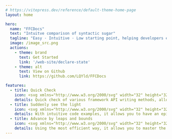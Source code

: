 ```yaml
---
# https://vitepress.dev/reference/default-theme-home-page
layout: home

hero:
  name: "FFCDocs"
  text: "Intuitve comparison of syntactic sugar"
  tagline: "Easy · Intuitive · Low starting point, helping developers easily select the appropriate framework"
  image: /image_src.png
  actions:
    - theme: brand
      text: Get Started
      link: '/web-site/declare-state'
    - theme: alt
      text: View on Github
      link: https://github.com/LQYld/FFCDocs

features:
  - title: Quick Check
    icon: <svg xmlns="http://www.w3.org/2000/svg" width="32" height="32" viewBox="0 0 128 128"><linearGradient id="ssvg-id-right-pointing-magnifying-glassa" x1="69.845" x2="69.845" y1="72.22" y2="82.027" gradientTransform="scale(-1 1) rotate(-45 4.557 224.572)" gradientUnits="userSpaceOnUse"><stop stop-color="#eee" offset="0"/><stop stop-color="#9E9E9E" offset="1"/></linearGradient><path fill="url(#ssvg-id-right-pointing-magnifying-glassa)" d="M29.22 90.08l8.45 8.5L71.46 64.6l-8.45-8.49z"/><path d="M63.02 60.37l4.22 4.24-29.56 29.72-4.22-4.24 29.56-29.72m0-4.26L29.23 90.09l8.45 8.49L71.47 64.6l-8.45-8.49z" fill="#424242" opacity=".2"/><radialGradient id="ssvg-id-right-pointing-magnifying-glassb" cx="43.358" cy="4.333" r="82.01" gradientTransform="matrix(-1.0004 0 0 1 128.03 0)" gradientUnits="userSpaceOnUse"><stop stop-color="#E0E0E0" offset="0"/><stop stop-color="#DBDBDB" offset=".227"/><stop stop-color="#CDCDCD" offset=".494"/><stop stop-color="#B5B5B5" offset=".779"/><stop stop-color="#9E9E9E" offset="1"/></radialGradient><path d="M54.33 16.02c-15.94 16.02-15.94 42 0 58.03s41.78 16.02 57.72 0 15.94-42 0-58.03-41.78-16.03-57.72 0z" fill="url(#ssvg-id-right-pointing-magnifying-glassb)"/><radialGradient id="ssvg-id-right-pointing-magnifying-glassc" cx="39.5" cy="75.25" r="49.092" gradientUnits="userSpaceOnUse"><stop stop-color="#FFA726" offset="0"/><stop stop-color="#FFA623" offset=".04"/><stop stop-color="#FF9800" offset=".517"/><stop stop-color="#FB8C00" offset="1"/></radialGradient><path d="M19.68 89.31c6.48-6.52 13.55-11.1 19.48-13.06 1.62-.54 3.07-1.49 4.28-2.71l1.78-1.79 10.75 10.8-1.78 1.79c-1.21 1.21-2.16 2.67-2.69 4.3-1.96 5.96-6.51 13.06-12.99 19.58-7.31 7.35-15.36 12.23-21.69 13.69l-.88.89a4.05 4.05 0 0 1-5.74 0l-1.59-1.6c-.37-.24-.71-.51-1.02-.81-.31-.31-.58-.65-.81-1.02l-1.59-1.6a4.086 4.086 0 0 1 0-5.77l.88-.89c1.45-6.35 6.3-14.45 13.61-21.8z" fill="url(#ssvg-id-right-pointing-magnifying-glassc)"/><path d="M83.19 7c10.1 0 19.59 3.95 26.73 11.13 14.75 14.83 14.75 38.97 0 53.8-7.14 7.18-16.63 11.13-26.73 11.13S63.6 79.11 56.46 71.93c-14.75-14.83-14.75-38.97 0-53.8C63.6 10.95 73.09 7 83.19 7m0-3a40.58 40.58 0 0 0-28.86 12.02c-15.94 16.02-15.94 42 0 58.03 7.97 8.01 18.41 12.02 28.86 12.02s20.89-4.01 28.86-12.02c15.94-16.02 15.94-42 0-58.03A40.597 40.597 0 0 0 83.19 4z" fill="#424242" opacity=".2"/><path d="M45.22 76l6.53 6.56c-1.42 1.52-2.49 3.29-3.1 5.15-1.89 5.75-6.36 12.46-12.27 18.4-6.64 6.68-14.21 11.49-20.23 12.88l-.84.19-.61.61-.88.89a1.042 1.042 0 0 1-1.48 0l-1.59-1.6-.23-.23-.27-.18c-.2-.13-.36-.26-.51-.41s-.28-.32-.41-.51l-.17-.28-.23-.23-1.59-1.6c-.42-.43-.42-1.12 0-1.54l.88-.89.61-.61.17-.82c1.38-6.06 6.17-13.67 12.82-20.35C27.73 85.49 34.4 81 40.12 79.1c1.84-.62 3.59-1.69 5.1-3.1m.01-4.25l-1.78 1.79c-1.21 1.21-2.66 2.17-4.28 2.71-5.93 1.97-12.99 6.55-19.48 13.06-7.31 7.35-12.17 15.44-13.61 21.8l-.89.89a4.086 4.086 0 0 0 0 5.77l1.59 1.6a5.676 5.676 0 0 0 1.83 1.83l1.59 1.6c.79.8 1.83 1.2 2.87 1.2s2.08-.4 2.87-1.2l.88-.89c6.32-1.45 14.38-6.34 21.69-13.69 6.48-6.52 11.04-13.62 12.99-19.58.54-1.63 1.49-3.09 2.69-4.3l1.78-1.79-10.74-10.8z" fill="#424242" opacity=".2"/><radialGradient id="ssvg-id-right-pointing-magnifying-glassd" cx="23.025" cy="23.5" r="65.078" gradientTransform="translate(38.548)" gradientUnits="userSpaceOnUse"><stop stop-color="#B3E5FC" offset="0"/><stop stop-color="#ADE3FC" offset=".17"/><stop stop-color="#9DDDFB" offset=".393"/><stop stop-color="#81D4FA" offset=".646"/><stop stop-color="#5CC7F8" offset=".919"/><stop stop-color="#4FC3F7" offset="1"/></radialGradient><path d="M106.64 21.46c12.9 12.97 12.9 34 0 46.98s-33.82 12.97-46.72 0-12.9-34 0-46.98 33.81-12.97 46.72 0z" fill="url(#ssvg-id-right-pointing-magnifying-glassd)"/><path d="M83.27 14.73c8.02 0 15.56 3.14 21.23 8.84 11.72 11.78 11.72 30.96 0 42.74-5.67 5.7-13.21 8.84-21.23 8.84s-15.56-3.14-21.23-8.84c-11.72-11.78-11.72-30.96 0-42.74 5.67-5.7 13.21-8.84 21.23-8.84m0-3c-8.46 0-16.91 3.24-23.36 9.73-12.9 12.97-12.9 34 0 46.98 6.45 6.49 14.91 9.73 23.36 9.73s16.91-3.24 23.36-9.73c12.9-12.97 12.9-34 0-46.98a32.816 32.816 0 0 0-23.36-9.73z" fill="#039BE5" opacity=".2"/><radialGradient id="ssvg-id-right-pointing-magnifying-glasse" cx="77.192" cy="74.667" r="12.886" gradientTransform="matrix(-1.0004 0 0 1 128.03 0)" gradientUnits="userSpaceOnUse"><stop stop-color="#E0E0E0" offset="0"/><stop stop-color="#9E9E9E" offset="1"/></radialGradient><path d="M40.81 77.1l9.99 10.05a2.873 2.873 0 0 0 4.09 0l.96-.97a2.915 2.915 0 0 0 0-4.11l-9.99-10.05a2.873 2.873 0 0 0-4.09 0l-.96.97a2.915 2.915 0 0 0 0 4.11z" fill="url(#ssvg-id-right-pointing-magnifying-glasse)"/><path d="M43.82 73.17c.14 0 .4.03.63.26l9.99 10.05c.35.36.35.93 0 1.29l-.96.97c-.23.23-.49.26-.63.26s-.4-.03-.63-.26l-9.99-10.05a.924.924 0 0 1 0-1.29l.96-.97c.23-.22.49-.26.63-.26m0-2c-.74 0-1.48.28-2.04.85l-.96.97a2.915 2.915 0 0 0 0 4.11l9.99 10.05c.56.57 1.3.85 2.04.85s1.48-.28 2.04-.85l.96-.97a2.915 2.915 0 0 0 0-4.11l-9.99-10.05c-.56-.56-1.3-.85-2.04-.85z" fill="#424242" opacity=".2"/></svg> 
    details: Quick check of various framework API writing methods, allowing you to query the information you want in the most agile way.
  - title: Suddenly see the light
    icon: <svg xmlns="http://www.w3.org/2000/svg" width="32" height="32" viewBox="0 0 512 512"><path fill="#FFE46A" d="M411.111 183.926c0-87.791-68.91-158.959-153.914-158.959S103.283 96.136 103.283 183.926c0 39.7 14.093 75.999 37.392 103.856h-.001l33.666 61.027c8.793 16.28 12.057 26.792 26.792 26.792h109.774c14.736 0 19.071-11.07 26.792-26.792l36.022-61.027h-.002c23.299-27.857 37.393-64.156 37.393-103.856z"/><path fill="#FFF0B7" d="M112.805 203.285c0-90.721 68.378-165.701 157.146-177.719a150.851 150.851 0 0 0-13.319-.599c-85.004 0-153.914 71.169-153.914 158.959c0 28.89 7.469 55.974 20.512 79.319c-6.75-18.749-10.425-38.932-10.425-59.96z"/><path fill="#FFDA00" d="M411.111 184.266c0-31.445-8.843-60.755-24.097-85.428a160.416 160.416 0 0 1 4.917 39.416c0 104.454-101.138 189.522-227.481 192.967l9.89 17.929c8.793 16.28 12.057 26.792 26.792 26.792h109.774c14.736 0 19.071-11.07 26.792-26.792l36.022-61.027h-.002c23.299-27.858 37.393-64.157 37.393-103.857z"/><path fill="#FAAF63" d="M321.905 211.203c.149-.131.297-.251.447-.395c2.787-2.667 5.082-6.921 3.161-10.867c-7.879-16.176-31.97-21.308-49.524-15.951c-.889.271-1.751.566-2.588.885c-9.562-5.583-21.434-6.925-32.001-3.569a35.399 35.399 0 0 0-3.678 1.394c-5.785-3.38-12.552-5.066-19.294-4.414c-14.112 1.365-26.375 12.81-28.805 26.752l-1.112.688c9.617 15.541 34.93 60.071 36.552 79.233c2.045 24.174.002 89.793-.019 90.453l11.994.379c.086-2.723 2.086-66.978-.019-91.844c-.938-11.087-7.722-28.758-20.164-52.521c-5.807-11.092-11.445-20.83-14.858-26.576c2.36-7.646 9.61-13.848 17.586-14.619c2.429-.235 4.893.037 7.251.729a22.68 22.68 0 0 0-2.32 3.638c-4.047 7.935-2.356 17.898 3.933 23.176c3.725 3.125 9.137 4.276 14.127 3c4.647-1.188 8.239-4.242 9.854-8.379c1.451-3.718 1.328-8.01-.367-12.756a30.665 30.665 0 0 0-4.05-7.655a28.134 28.134 0 0 1 13.61.744c-1.715 1.975-3.027 4.173-3.89 6.556c-1.844 5.101-1.029 11.163 2.128 15.822c2.721 4.016 6.856 6.403 11.348 6.551c.15.005.301.008.45.008c3.935 0 7.67-1.692 10.562-4.797c3.397-3.647 5.126-8.71 4.624-13.544c-.319-3.073-1.412-6.079-3.172-8.867c12.236-2.223 24.205 1.911 29.383 8.186c-3.125 5.2-9.542 16.11-16.178 28.785c-12.441 23.764-19.227 41.435-20.164 52.521c-2.104 24.866-.104 89.121-.019 91.844l11.994-.379c-.021-.66-2.064-66.275-.019-90.453c1.459-17.251 22.113-55.046 33.237-73.758zm-80.657-3.171c-.279.716-1.331 1.035-1.647 1.116c-1.25.319-2.665.086-3.442-.565c-2.015-1.691-2.453-5.599-.957-8.532a11.21 11.21 0 0 1 1.85-2.583c1.611 1.828 2.892 3.926 3.707 6.208c.665 1.86.843 3.449.489 4.356zm32.19.654c-.351.375-1.065.992-1.839.976c-.831-.027-1.489-.819-1.808-1.289c-.993-1.467-1.312-3.527-.776-5.009c.618-1.71 1.811-3.109 3.203-4.235c1.55 1.751 2.501 3.634 2.688 5.434c.144 1.371-.447 3.027-1.468 4.123z"/><path fill="#6B83A5" d="M315.932 402.701H197.897c-6.6 0-12 5.4-12 12v6.957c0 6.6 5.4 12 12 12h38.122c-11.367 4.229-23.369 14.285-23.369 25.946v4.68c9.123 10.254 17.619 28.081 33.802 28.081h21.89c12.748 0 21.804-13.762 32.836-28.081v-4.68c0-11.661-11.451-21.717-22.548-25.946h37.302c6.6 0 12-5.4 12-12v-6.957c0-6.6-5.4-12-12-12z"/><path fill="#ABBDDB" d="M324.406 402.701H189.423c-6.6 0-12-5.4-12-12v-6.957c0-6.6 5.4-12 12-12h134.983c6.6 0 12 5.4 12 12v6.957c0 6.6-5.4 12-12 12zm-7.007 49.915v-6.957c0-6.6-5.4-12-12-12H208.43c-6.6 0-12 5.4-12 12v6.957c0 6.6 5.4 12 12 12h96.969c6.6 0 12-5.4 12-12z"/></svg>
    details: With intuitive code examples, it allows you to have an epiphany and instantly understand how to achieve the same effect in different framework applications.
  - title: Advance by leaps and bounds
    icon: <svg xmlns="http://www.w3.org/2000/svg" width="32" height="32" viewBox="0 0 32 32"><g fill="none"><g clip-path="url(#f2117idv)"><path fill="url(#f2117idh)" d="M10.582 13.718c1.2-.442 2.367.725 1.925 1.926L9.89 22.758a1 1 0 0 1-1.646.362l-5.138-5.138a1 1 0 0 1 .362-1.645l7.115-2.62Z"/><path fill="url(#f2117id0)" d="M10.582 13.718c1.2-.442 2.367.725 1.925 1.926L9.89 22.758a1 1 0 0 1-1.646.362l-5.138-5.138a1 1 0 0 1 .362-1.645l7.115-2.62Z"/><path fill="url(#f2117idi)" d="M10.582 13.718c1.2-.442 2.367.725 1.925 1.926L9.89 22.758a1 1 0 0 1-1.646.362l-5.138-5.138a1 1 0 0 1 .362-1.645l7.115-2.62Z"/><path fill="url(#f2117idj)" d="M16.582 19.718c1.2-.442 2.367.725 1.925 1.926l-2.619 7.114a1 1 0 0 1-1.645.362l-5.138-5.138a1 1 0 0 1 .362-1.645l7.114-2.62Z"/><path fill="url(#f2117id1)" d="M16.582 19.718c1.2-.442 2.367.725 1.925 1.926l-2.619 7.114a1 1 0 0 1-1.645.362l-5.138-5.138a1 1 0 0 1 .362-1.645l7.114-2.62Z"/><path fill="url(#f2117id2)" d="M16.582 19.718c1.2-.442 2.367.725 1.925 1.926l-2.619 7.114a1 1 0 0 1-1.645.362l-5.138-5.138a1 1 0 0 1 .362-1.645l7.114-2.62Z"/><g filter="url(#f2117idr)"><path fill="url(#f2117idk)" d="M22.4 3.55a.15.15 0 0 1 .162.034l5.885 5.93a.15.15 0 0 1 .033.162c-1.41 3.46-3.353 7.14-5.954 9.742c-2.534 2.534-6.82 4.693-10.69 6.281l-5.491-5.492c1.588-3.87 3.747-8.155 6.281-10.689c2.61-2.61 6.304-4.557 9.773-5.967Z"/><path fill="url(#f2117id3)" d="M22.4 3.55a.15.15 0 0 1 .162.034l5.885 5.93a.15.15 0 0 1 .033.162c-1.41 3.46-3.353 7.14-5.954 9.742c-2.534 2.534-6.82 4.693-10.69 6.281l-5.491-5.492c1.588-3.87 3.747-8.155 6.281-10.689c2.61-2.61 6.304-4.557 9.773-5.967Z"/><path fill="url(#f2117id4)" d="M22.4 3.55a.15.15 0 0 1 .162.034l5.885 5.93a.15.15 0 0 1 .033.162c-1.41 3.46-3.353 7.14-5.954 9.742c-2.534 2.534-6.82 4.693-10.69 6.281l-5.491-5.492c1.588-3.87 3.747-8.155 6.281-10.689c2.61-2.61 6.304-4.557 9.773-5.967Z"/><path fill="url(#f2117id5)" d="M22.4 3.55a.15.15 0 0 1 .162.034l5.885 5.93a.15.15 0 0 1 .033.162c-1.41 3.46-3.353 7.14-5.954 9.742c-2.534 2.534-6.82 4.693-10.69 6.281l-5.491-5.492c1.588-3.87 3.747-8.155 6.281-10.689c2.61-2.61 6.304-4.557 9.773-5.967Z"/><path fill="url(#f2117id6)" d="M22.4 3.55a.15.15 0 0 1 .162.034l5.885 5.93a.15.15 0 0 1 .033.162c-1.41 3.46-3.353 7.14-5.954 9.742c-2.534 2.534-6.82 4.693-10.69 6.281l-5.491-5.492c1.588-3.87 3.747-8.155 6.281-10.689c2.61-2.61 6.304-4.557 9.773-5.967Z"/></g><g filter="url(#f2117ids)"><path fill="url(#f2117idl)" d="M24.5 11.062a3.36 3.36 0 1 1-6.719 0a3.36 3.36 0 0 1 6.719 0Z"/><path fill="url(#f2117id7)" d="M24.5 11.062a3.36 3.36 0 1 1-6.719 0a3.36 3.36 0 0 1 6.719 0Z"/></g><path fill="url(#f2117id8)" d="M23.466 11.062a2.326 2.326 0 1 1-4.651 0a2.326 2.326 0 0 1 4.651 0Z"/><g filter="url(#f2117idt)"><path fill="url(#f2117id9)" d="M2.423 29.533C1.716 28.826 2 23.922 4.5 22.922c0 0 2.5-1 4.111.6c1.611 1.6.889 3.4.889 3.4c-.707 2.121-3.717 2.964-4.071 2.61c-.195-.195.156-.55 0-.706c-.156-.157-.398.022-1.06.353c-.472.236-1.663.637-1.946.354Z"/><path fill="url(#f2117ida)" d="M2.423 29.533C1.716 28.826 2 23.922 4.5 22.922c0 0 2.5-1 4.111.6c1.611 1.6.889 3.4.889 3.4c-.707 2.121-3.717 2.964-4.071 2.61c-.195-.195.156-.55 0-.706c-.156-.157-.398.022-1.06.353c-.472.236-1.663.637-1.946.354Z"/></g><path fill="url(#f2117idm)" d="M6.06 20.982a1.5 1.5 0 0 1 2.122 0l3.535 3.536a1.5 1.5 0 0 1-2.12 2.121L6.06 23.104a1.5 1.5 0 0 1 0-2.122Z"/><path fill="url(#f2117idb)" d="M6.06 20.982a1.5 1.5 0 0 1 2.122 0l3.535 3.536a1.5 1.5 0 0 1-2.12 2.121L6.06 23.104a1.5 1.5 0 0 1 0-2.122Z"/><path fill="url(#f2117idc)" d="M6.06 20.982a1.5 1.5 0 0 1 2.122 0l3.535 3.536a1.5 1.5 0 0 1-2.12 2.121L6.06 23.104a1.5 1.5 0 0 1 0-2.122Z"/><path fill="url(#f2117idn)" d="M29.172 2.871c-.947-.947-2.608-.84-3.818-.424a57.55 57.55 0 0 0-2.714 1.007a.1.1 0 0 0-.034.163l5.81 5.849a.1.1 0 0 0 .162-.033a57.54 57.54 0 0 0 1.019-2.743c.41-1.194.74-2.654-.425-3.819Z"/><path fill="url(#f2117idd)" d="M29.172 2.871c-.947-.947-2.608-.84-3.818-.424a57.55 57.55 0 0 0-2.714 1.007a.1.1 0 0 0-.034.163l5.81 5.849a.1.1 0 0 0 .162-.033a57.54 57.54 0 0 0 1.019-2.743c.41-1.194.74-2.654-.425-3.819Z"/><path fill="url(#f2117ido)" d="M29.172 2.871c-.947-.947-2.608-.84-3.818-.424a57.55 57.55 0 0 0-2.714 1.007a.1.1 0 0 0-.034.163l5.81 5.849a.1.1 0 0 0 .162-.033a57.54 57.54 0 0 0 1.019-2.743c.41-1.194.74-2.654-.425-3.819Z"/><path fill="url(#f2117idp)" d="M13.582 16.718c1.2-.442 2.367.725 1.925 1.926l-2.618 7.114a1 1 0 0 1-1.646.362l-5.138-5.138a1 1 0 0 1 .362-1.645l7.115-2.62Z"/><path fill="url(#f2117ide)" d="M13.582 16.718c1.2-.442 2.367.725 1.925 1.926l-2.618 7.114a1 1 0 0 1-1.646.362l-5.138-5.138a1 1 0 0 1 .362-1.645l7.115-2.62Z"/><path fill="url(#f2117idf)" d="M13.582 16.718c1.2-.442 2.367.725 1.925 1.926l-2.618 7.114a1 1 0 0 1-1.646.362l-5.138-5.138a1 1 0 0 1 .362-1.645l7.115-2.62Z"/><path fill="url(#f2117idg)" d="M13.582 16.718c1.2-.442 2.367.725 1.925 1.926l-2.618 7.114a1 1 0 0 1-1.646.362l-5.138-5.138a1 1 0 0 1 .362-1.645l7.115-2.62Z"/><g filter="url(#f2117idu)"><path fill="url(#f2117idq)" d="m9.205 22.047l5.625-4.407l-3.625 6.438l-2-2.031Z"/></g></g><defs><radialGradient id="f2117id0" cx="0" cy="0" r="1" gradientTransform="matrix(7.52114 -2.73117 .46436 1.27875 2.398 17.063)" gradientUnits="userSpaceOnUse"><stop offset=".164" stop-color="#FF8DB0"/><stop offset="1" stop-color="#FF8DB0" stop-opacity="0"/></radialGradient><radialGradient id="f2117id1" cx="0" cy="0" r="1" gradientTransform="rotate(86.482 -4.515 18.853)scale(7.63907 6.58606)" gradientUnits="userSpaceOnUse"><stop offset=".757" stop-color="#E76CBE" stop-opacity="0"/><stop offset=".951" stop-color="#E76CBE"/></radialGradient><radialGradient id="f2117id2" cx="0" cy="0" r="1" gradientTransform="matrix(2.84378 -4.43748 1.94916 1.24913 13.454 26.234)" gradientUnits="userSpaceOnUse"><stop stop-color="#FF5898"/><stop offset="1" stop-color="#FF5898" stop-opacity="0"/></radialGradient><radialGradient id="f2117id3" cx="0" cy="0" r="1" gradientTransform="matrix(-13.22128 -10.16449 19.10663 -24.85262 23.97 21.577)" gradientUnits="userSpaceOnUse"><stop offset=".811" stop-color="#E7E5E5" stop-opacity="0"/><stop offset="1" stop-color="#E7E5E5"/></radialGradient><radialGradient id="f2117id4" cx="0" cy="0" r="1" gradientTransform="matrix(5.34972 -8.21554 3.86123 2.51432 9.181 21.31)" gradientUnits="userSpaceOnUse"><stop offset=".281" stop-color="#B5A3A5"/><stop offset="1" stop-color="#B5A3A5" stop-opacity="0"/></radialGradient><radialGradient id="f2117id5" cx="0" cy="0" r="1" gradientTransform="rotate(-73.625 16.594 5.807)scale(8.69119 1.4727)" gradientUnits="userSpaceOnUse"><stop offset=".208" stop-color="#B28F96"/><stop offset="1" stop-color="#B28F96" stop-opacity="0"/></radialGradient><radialGradient id="f2117id6" cx="0" cy="0" r="1" gradientTransform="matrix(-9.68 8.93746 -2.77498 -3.00553 27.11 7.11)" gradientUnits="userSpaceOnUse"><stop stop-color="#FAECF1"/><stop offset="1" stop-color="#FAECF1" stop-opacity="0"/></radialGradient><radialGradient id="f2117id7" cx="0" cy="0" r="1" gradientTransform="rotate(90 5.04 16.102)scale(3.35938)" gradientUnits="userSpaceOnUse"><stop offset=".587" stop-color="#93859B"/><stop offset="1" stop-color="#93859B" stop-opacity="0"/></radialGradient><radialGradient id="f2117id8" cx="0" cy="0" r="1" gradientTransform="matrix(0 -4.84559 4.45626 0 21.14 13.388)" gradientUnits="userSpaceOnUse"><stop stop-color="#72CDFF"/><stop offset=".738" stop-color="#66ACFF"/><stop offset="1" stop-color="#3B57F4"/></radialGradient><radialGradient id="f2117id9" cx="0" cy="0" r="1" gradientTransform="matrix(-4.10578 4.10578 -3.22724 -3.22724 8.191 24.247)" gradientUnits="userSpaceOnUse"><stop stop-color="#D46213"/><stop offset="1" stop-color="#FF9542"/></radialGradient><radialGradient id="f2117ida" cx="0" cy="0" r="1" gradientTransform="matrix(-4.72447 -5.39938 5.69005 -4.9788 8.304 28.97)" gradientUnits="userSpaceOnUse"><stop offset=".871" stop-color="#FFC484" stop-opacity="0"/><stop offset="1" stop-color="#FFC484"/></radialGradient><radialGradient id="f2117idb" cx="0" cy="0" r="1" gradientTransform="matrix(.34375 1.59375 -1.40812 .30371 6.83 21.453)" gradientUnits="userSpaceOnUse"><stop stop-color="#8E839A"/><stop offset="1" stop-color="#8E839A" stop-opacity="0"/></radialGradient><radialGradient id="f2117idc" cx="0" cy="0" r="1" gradientTransform="matrix(4.16202 4.61197 -2.4175 2.18165 7.207 22.418)" gradientUnits="userSpaceOnUse"><stop offset=".86" stop-color="#6175B9" stop-opacity="0"/><stop offset="1" stop-color="#6175B9"/></radialGradient><radialGradient id="f2117idd" cx="0" cy="0" r="1" gradientTransform="rotate(135 13.469 8.126)scale(8.24677 1.9797)" gradientUnits="userSpaceOnUse"><stop offset=".189" stop-color="#FF5971"/><stop offset="1" stop-color="#FF5971" stop-opacity="0"/></radialGradient><radialGradient id="f2117ide" cx="0" cy="0" r="1" gradientTransform="matrix(6.96875 -2.65623 .69538 1.82436 6.236 19.422)" gradientUnits="userSpaceOnUse"><stop stop-color="#FF95AF"/><stop offset="1" stop-color="#FF95AF" stop-opacity="0"/></radialGradient><radialGradient id="f2117idf" cx="0" cy="0" r="1" gradientTransform="matrix(3.27669 3.24305 -.95797 .9679 5.398 20.308)" gradientUnits="userSpaceOnUse"><stop offset=".382" stop-color="#E14678"/><stop offset="1" stop-color="#E14678" stop-opacity="0"/></radialGradient><radialGradient id="f2117idg" cx="0" cy="0" r="1" gradientTransform="matrix(.6875 7.375 -7.85914 .73263 11.58 19.14)" gradientUnits="userSpaceOnUse"><stop offset=".832" stop-color="#E67BC7" stop-opacity="0"/><stop offset="1" stop-color="#E67BC7"/></radialGradient><linearGradient id="f2117idh" x1="8.111" x2="3.111" y1="17.308" y2="16.484" gradientUnits="userSpaceOnUse"><stop stop-color="#EE2452"/><stop offset="1" stop-color="#F63E7A"/></linearGradient><linearGradient id="f2117idi" x1="4.905" x2="5.72" y1="19.733" y2="18.938" gradientUnits="userSpaceOnUse"><stop offset=".491" stop-color="#DD467C"/><stop offset="1" stop-color="#DD467C" stop-opacity="0"/></linearGradient><linearGradient id="f2117idj" x1="17.892" x2="11.674" y1="21.672" y2="26.551" gradientUnits="userSpaceOnUse"><stop stop-color="#F83267"/><stop offset="1" stop-color="#FF3190"/></linearGradient><linearGradient id="f2117idk" x1="13.486" x2="22.298" y1="8.672" y2="17.547" gradientUnits="userSpaceOnUse"><stop stop-color="#CCBBC0"/><stop offset="1" stop-color="#EAD2EC"/></linearGradient><linearGradient id="f2117idl" x1="17.781" x2="24.5" y1="10.491" y2="11.062" gradientUnits="userSpaceOnUse"><stop stop-color="#A796A0"/><stop offset="1" stop-color="#A5959F"/></linearGradient><linearGradient id="f2117idm" x1="5.798" x2="11.298" y1="21.953" y2="27.359" gradientUnits="userSpaceOnUse"><stop stop-color="#452860"/><stop offset="1" stop-color="#51509F"/></linearGradient><linearGradient id="f2117idn" x1="29.177" x2="25.501" y1="2.876" y2="6.552" gradientUnits="userSpaceOnUse"><stop stop-color="#FF3745"/><stop offset="1" stop-color="#ED224B"/></linearGradient><linearGradient id="f2117ido" x1="25.822" x2="26.189" y1="6.797" y2="6.414" gradientUnits="userSpaceOnUse"><stop stop-color="#D2575E"/><stop offset="1" stop-color="#F93251" stop-opacity="0"/></linearGradient><linearGradient id="f2117idp" x1="15.16" x2="8.674" y1="17.065" y2="23.551" gradientUnits="userSpaceOnUse"><stop stop-color="#FF2644"/><stop offset="1" stop-color="#FF2982"/></linearGradient><linearGradient id="f2117idq" x1="13.986" x2="9.861" y1="18.109" y2="22.422" gradientUnits="userSpaceOnUse"><stop stop-color="#FF5970"/><stop offset="1" stop-color="#FF5794"/></linearGradient><filter id="f2117idr" width="22.396" height="22.659" x="6.095" y="3.04" color-interpolation-filters="sRGB" filterUnits="userSpaceOnUse"><feFlood flood-opacity="0" result="BackgroundImageFix"/><feBlend in="SourceGraphic" in2="BackgroundImageFix" result="shape"/><feColorMatrix in="SourceAlpha" result="hardAlpha" values="0 0 0 0 0 0 0 0 0 0 0 0 0 0 0 0 0 0 127 0"/><feOffset dx="-.25" dy="-.5"/><feGaussianBlur stdDeviation=".75"/><feComposite in2="hardAlpha" k2="-1" k3="1" operator="arithmetic"/><feColorMatrix values="0 0 0 0 0.745098 0 0 0 0 0.772549 0 0 0 0 0.952941 0 0 0 1 0"/><feBlend in2="shape" result="effect1_innerShadow_18_13076"/></filter><filter id="f2117ids" width="8.719" height="8.719" x="16.781" y="6.953" color-interpolation-filters="sRGB" filterUnits="userSpaceOnUse"><feFlood flood-opacity="0" result="BackgroundImageFix"/><feColorMatrix in="SourceAlpha" result="hardAlpha" values="0 0 0 0 0 0 0 0 0 0 0 0 0 0 0 0 0 0 127 0"/><feOffset dy=".25"/><feGaussianBlur stdDeviation=".5"/><feComposite in2="hardAlpha" operator="out"/><feColorMatrix values="0 0 0 0 0.866667 0 0 0 0 0.764706 0 0 0 0 0.847059 0 0 0 1 0"/><feBlend in2="BackgroundImageFix" result="effect1_dropShadow_18_13076"/><feBlend in="SourceGraphic" in2="effect1_dropShadow_18_13076" result="shape"/><feColorMatrix in="SourceAlpha" result="hardAlpha" values="0 0 0 0 0 0 0 0 0 0 0 0 0 0 0 0 0 0 127 0"/><feOffset dx="-.1" dy=".1"/><feGaussianBlur stdDeviation=".05"/><feComposite in2="hardAlpha" k2="-1" k3="1" operator="arithmetic"/><feColorMatrix values="0 0 0 0 0.721569 0 0 0 0 0.690196 0 0 0 0 0.701961 0 0 0 1 0"/><feBlend in2="shape" result="effect2_innerShadow_18_13076"/><feColorMatrix in="SourceAlpha" result="hardAlpha" values="0 0 0 0 0 0 0 0 0 0 0 0 0 0 0 0 0 0 127 0"/><feOffset dx=".1" dy="-.1"/><feGaussianBlur stdDeviation=".05"/><feComposite in2="hardAlpha" k2="-1" k3="1" operator="arithmetic"/><feColorMatrix values="0 0 0 0 0.615686 0 0 0 0 0.560784 0 0 0 0 0.65098 0 0 0 1 0"/><feBlend in2="effect2_innerShadow_18_13076" result="effect3_innerShadow_18_13076"/></filter><filter id="f2117idt" width="7.574" height="7.217" x="2.088" y="22.413" color-interpolation-filters="sRGB" filterUnits="userSpaceOnUse"><feFlood flood-opacity="0" result="BackgroundImageFix"/><feBlend in="SourceGraphic" in2="BackgroundImageFix" result="shape"/><feColorMatrix in="SourceAlpha" result="hardAlpha" values="0 0 0 0 0 0 0 0 0 0 0 0 0 0 0 0 0 0 127 0"/><feOffset dy="-.2"/><feGaussianBlur stdDeviation=".2"/><feComposite in2="hardAlpha" k2="-1" k3="1" operator="arithmetic"/><feColorMatrix values="0 0 0 0 0.847059 0 0 0 0 0.505882 0 0 0 0 0.360784 0 0 0 1 0"/><feBlend in2="shape" result="effect1_innerShadow_18_13076"/></filter><filter id="f2117idu" width="7.625" height="8.438" x="8.205" y="16.64" color-interpolation-filters="sRGB" filterUnits="userSpaceOnUse"><feFlood flood-opacity="0" result="BackgroundImageFix"/><feBlend in="SourceGraphic" in2="BackgroundImageFix" result="shape"/><feGaussianBlur result="effect1_foregroundBlur_18_13076" stdDeviation=".5"/></filter><clipPath id="f2117idv"><path fill="#fff" d="M0 0h32v32H0z"/></clipPath></defs></g></svg>
    details: Using the most efficient way, it allows you to master the common framework applications in the market with agility.
---
```


<script setup>
import {
  VPTeamPage,
  VPTeamPageTitle,
  VPTeamMembers,
} from 'vitepress/theme';
import VPFeatures from 'vitepress/dist/client/theme-default/components/VPFeatures.vue';
import { fw_logo_map } from './common/config';

const members = [
  {
    avatar: 'https://avatars.githubusercontent.com/u/54627537',
    name: 'Qingyun119',
    title: 'Creator',
    links: [
      { icon: 'github', link: 'https://github.com/LQYld' },
    ]
  },
];
const marginMarko = '0px 8px';
const web_site = [
  {
    icon: fw_logo_map.vue,
    title: 'Vue',
    details: 'The Progressive JavaScript Framework',
    link: 'https://vuejs.org/',
    linkText: 'Go to Official Website',
  },
  {
    icon: fw_logo_map.react ,
    title: 'React',
    details: 'The library for web and native user interfaces',
    link: 'https://react.dev/',
    linkText: 'Go to Official Website',
  },
  {
    icon: fw_logo_map.svelte,
    title: 'Svelte',
    details: 'cybernetically enhanced web apps',
    link: 'https://svelte.dev/',
    linkText: 'Go to Official Website',
  },
  {
    icon:fw_logo_map.solidJS,
    title: 'SolidJS',
    details: 'A simple, efficient, and high-performance JavaScript library for building user interfaces',
    link: 'https://www.solidjs.com/',
    linkText: 'Go to Official Website',  
  },
  {
    icon: fw_logo_map.qwik,
    title: 'Qwik',
    details: 'Deliver instant apps at scale, Build instantly-interactive web apps without effort',
    link: 'https://qwik.builder.io/',
    linkText: 'Go to Official Website',
  },
  {
    icon: fw_logo_map.angular,
    title: 'Angular',
    details: 'Deliver web apps with confidence',
    link: 'https://angular.io/',
    linkText: 'Go to Official Website',
  },
  {
    icon: fw_logo_map.lit,
    title: 'Lit',
    details: 'Simple · Fast· Web Components',
    link: 'https://lit.dev/',
    linkText: 'Go to Official Website',
  },
  {
    icon: fw_logo_map.ember,
    title: 'Ember',
    details: 'A framework for ambitious web developers',
    link: 'https://emberjs.com/',
    linkText: 'Go to Official Website',
  },
  {
    icon: fw_logo_map.alpine,
    title: 'Alpine',
    details: 'Your new, lightweight, JavaScript framework',
    link: 'https://alpinejs.dev/',
    linkText: 'Go to Official Website',
  },
  {
    icon:fw_logo_map.aurelia,
    title: 'Aurelia',
    details: 'Join thousands creating next-generation apps',
    link: 'https://aurelia.io/',
    linkText: 'Go to Official Website',
  }
];

const ssr_site = [
  {
    icon: fw_logo_map.nuxt,
    title: 'NuxtJs',
    details: 'The Intuitive Vue Framework. Nuxt is an open source framework that makes web development intuitive and powerful. Create performant and production-grade full-stack web apps and websites with confidence',
    link: 'https://nuxt.com/',
    linkText: 'Go to Official Website',
  },
  {
    icon: fw_logo_map.next,
    title: 'NextJs',
    details: `The React Framework for the Web. Used by some of the world's largest companies, Next.js enables you to create full-stack Web applications by extending the latest React features, and integrating powerful Rust-based JavaScript tooling for the fastest builds`,
    link: 'https://nextjs.org/',
    linkText: 'Go to Official Website',
  },
];

const server_site  = [
  {
    icon: fw_logo_map.express,
    title: 'Express',
    details: 'Fast, unopinionated, minimalist web framework for Node.js',
    link: 'https://expressjs.com/',
    linkText: 'Go to Official Website',
  },
 {
    icon: fw_logo_map.koa,
    title: 'Koa',
    details: 'next generation web framework for node.js',
    link: 'https://koajs.com/',
    linkText: 'Go to Official Website',
  },
 {
    icon: fw_logo_map.fastify,
    title: 'Fastify',
    details: 'The Progressive JavaScript Framework',
    link: 'https://fastify.dev/',
    linkText: 'Go to Official Website',
  },
 {
    icon: fw_logo_map.egg,
    title: 'Egg',
    details: 'Born to build better enterprise frameworks and apps with Node.js & Koa',
    link: 'https://www.eggjs.org/',
    linkText: 'Go to Official Website',
  },
 {
    icon: fw_logo_map.nest,
    title: 'NestJs',
    details: 'The Progressive JavaScript Framework',
    link: 'https://nestjs.com/',
    linkText: 'Go to Official Website',
  },
];

const atomicCss_site = [
 {
    icon: fw_logo_map.tailwindcss,
    title: 'Tailwindcss',
    details: 'Rapidly build modern websites without ever leaving your HTML',
    link: 'https://tailwindcss.com/',
    linkText: 'Go to Official Website',
  },
 {
    icon: fw_logo_map.windicss,
    title: 'WindiCSS',
    details: 'Next generation utility-first CSS framework',
    link: 'https://windicss.org/',
    linkText: 'Go to Official Website',
  },
 {
    icon: fw_logo_map.unocss,
    title: 'UnoCss',
    details: 'Instant On-demand Atomic CSS Engine',
    link: 'https://unocss.dev/',
    linkText: 'Go to Official Website',
  },
];

const cSSPreprocsssor_site = [
 {
    icon: fw_logo_map.scss,
    title: 'Sc/ass',
    details: 'Sass is the most mature, stable, and powerful professional grade CSS extension language in the world',
    link: 'https://sass-lang.com/',
    linkText: 'Go to Official Website',
  },{
    icon: fw_logo_map.less,
    title: 'Less',
    details: `It's CSS, with just a little more`,
    link: 'https://lesscss.org/',
    linkText: 'Go to Official Website',
  },
 {
    icon: fw_logo_map.stylus,
    title: 'Stylus',
    details: 'Expressive, dynamic, and robust CSS. An expressive, robust, feature-rich CSS language built for Node.js',
    link: 'https://stylus-lang.com/',
    linkText: 'Go to Official Website',
  },
];

const frontendBuildTooling_site = [
 {
    icon: fw_logo_map.esbuild,
    title: 'Esbuild',
    details: 'An extremely fast bundler for the web',
    link: 'https://esbuild.github.io/',
    linkText: 'Go to Official Website',
  },
 {
    icon: fw_logo_map.vite,
    title: 'Vite',
    details: 'Next Generation Frontend Tooling. Get ready for a development environment that can finally catch up with you',
    link: 'https://vitejs.dev/',
    linkText: 'Go to Official Website',
  },
 {
    icon: fw_logo_map.webpack,
    title: 'Webpack',
    details: 'Get Started quickly in our Guides section, or dig into the Concepts section for more high-level information on the core notions behind webpack',
    link: 'https://webpack.js.org/',
    linkText: 'Go to Official Website',
  },
 {
    icon: fw_logo_map.rollup,
    title: 'Rollup',
    details: 'The JavaScript module bundler. Compile small pieces of code into something larger and more complex',
    link: 'https://rollupjs.org/',
    linkText: 'Go to Official Website',
  },
 {
    icon: fw_logo_map.turbopack,
    title: 'Turbopack',
    details: 'The Rust-powered successor to Webpack. Turbopack is an incremental bundler optimized for JavaScript and TypeScript, written in Rust',
    link: 'https://turbo.build/pack',
    linkText: 'Go to Official Website',
  },
];

const packageManagers_site = [
 {
    icon: fw_logo_map.npm,
    title: 'Npm',
    details: 'Build amazing things',
    link: 'https://www.npmjs.com/',
    linkText: 'Go to Official Website',
  },
 {
    icon: fw_logo_map.pnpm,
    title: 'Pnpm',
    details: 'Fast, disk space efficient package manager',
    link: 'https://pnpm.io/',
    linkText: 'Go to Official Website',
  },
 {
    icon: fw_logo_map.yarn,
    title: 'Yarn',
    details: 'Safe, stable, reproducible projects',
    link: 'https://yarnpkg.com/',
    linkText: 'Go to Official Website',
  },
];

const javaScriptRuntime_site = [
 {
    icon: fw_logo_map.node,
    title: 'NodeJs',
    details: 'Node.js® is an open-source, cross-platform JavaScript runtime environment',
    link: 'https://nodejs.org/en',
    linkText: 'Go to Official Website',
  },
 {
    icon: fw_logo_map.deno,
    title: 'Deno',
    details: 'Next-generation JavaScript runtime',
    link: 'https://deno.com/',
    linkText: 'Go to Official Website',
  },
 {
    icon: fw_logo_map.bun,
    title: 'Bun',
    details: 'Bun is a fast JavaScript test runner & all-in-one toolkit',
    link: 'https://bun.sh/',
    linkText: 'Go to Official Website',
  },
];

const cross_platform_desktop_application_site = [
 {
    icon: fw_logo_map.electron,
    title: 'Electron',
    details: `Build cross-platform desktop apps with JavaScript, HTML, and CSS`,
    link: 'https://www.electronjs.org/',
    linkText: 'Go to Official Website',
  },
 {
    icon: fw_logo_map.tauri,
    title: 'Tauri',
    details: `Build an optimized, secure, and frontend-independent application for multi-platform deployment`,
    link: 'https://tauri.app/',
    linkText: 'Go to Official Website',
  },
];

const javaScript_testing_site = [
    {
    icon: fw_logo_map.mocha,
    title: 'Mocha',
    details: `Mocha is a feature-rich JavaScript test framework running on Node.js and in the browser`,
    link: 'https://mochajs.org/',
    linkText: 'Go to Official Website',
  },
 {
    icon: fw_logo_map.jasmine,
    title: 'Jasmine',
    details: `Jasmine is a framework for testing JavaScript code`,
    link: 'https://jasmine.github.io/',
    linkText: 'Go to Official Website',
  },
 {
    icon: fw_logo_map.jest,
    title: 'Jest',
    details: `Jest is a delightful JavaScript Testing Framework with a focus on simplicity`,
    link: 'https://jestjs.io/',
    linkText: 'Go to Official Website',
  },
 {
    icon: fw_logo_map.vitest,
    title: 'Vitest',
    details: `Next Generation Testing Framework A Vite-native testing framework. It's fast`,
    link: 'https://vitest.dev/',
    linkText: 'Go to Official Website',
  },
];

const superset_of_javascript = [
 {
    icon: fw_logo_map.ts,
    title: 'TypeScript',
    details: `TypeScript is a strongly typed programming language that builds on JavaScript, giving you better tooling at any scale`,
    link: 'https://www.typescriptlang.org/',
    linkText: 'Go to Official Website',
  },
 {
    icon: fw_logo_map.coffeescript,
    title: 'CoffeeScript',
    details: `CoffeeScript is a little language that compiles into JavaScript. Underneath that awkward Java-esque patina, JavaScript has always had a gorgeous heart. CoffeeScript is an attempt to expose the good parts of JavaScript in a simple way`,
    link: 'https://coffeescript.org/',
    linkText: 'Go to Official Website',
  },
]
</script>
  
  <VPTeamPageTitle>
    <template #lead>
      Web Site
    </template>
  </VPTeamPageTitle>
  <VPFeatures :features="web_site"/>

  <VPTeamPageTitle>
    <template #lead>
      Server Site <Badge type="warning">Under preparation</Badge>
    </template>
  </VPTeamPageTitle>
  <VPFeatures :features="server_site"/>

  <VPTeamPageTitle>
    <template #lead>
      Web SSR <Badge type="warning">Under preparation</Badge>
    </template>
  </VPTeamPageTitle>
  <VPFeatures :features="ssr_site"/>

  <VPTeamPageTitle>
    <template #lead>
      Cross-platform desktop application <Badge type="warning">Cross-platform desktop application</Badge>
    </template>
  </VPTeamPageTitle>
  <VPFeatures :features="cross_platform_desktop_application_site"/>

  <VPTeamPageTitle>
    <template #lead>
      Atomic Css <Badge type="warning">Under preparation</Badge>
    </template>
  </VPTeamPageTitle>
  <VPFeatures :features="atomicCss_site"/>

  <VPTeamPageTitle>
    <template #lead>
      CSS Preprocsssor <Badge type="warning">Under preparation</Badge>
    </template>
  </VPTeamPageTitle>
 <VPFeatures :features="cSSPreprocsssor_site"/>

  <VPTeamPageTitle>
    <template #lead>
      JavaScript Testing <Badge type="warning">Under preparation</Badge>
    </template>
  </VPTeamPageTitle>
 <VPFeatures :features="javaScript_testing_site"/>

  <VPTeamPageTitle>
    <template #lead>
      Frontend Build Tooling <Badge type="warning">Under preparation</Badge>
    </template>
  </VPTeamPageTitle>
 <VPFeatures :features="frontendBuildTooling_site"/>

  <VPTeamPageTitle>
    <template #lead>
      Package managers <Badge type="warning">Under preparation</Badge>
    </template>
  </VPTeamPageTitle>
 <VPFeatures :features="packageManagers_site"/>

  <VPTeamPageTitle>
    <template #lead>
      JavaScript runtime <Badge type="warning">Under preparation</Badge>
    </template>
  </VPTeamPageTitle>
 <VPFeatures :features="javaScriptRuntime_site"/>

  <VPTeamPageTitle>
    <template #lead>
      Superset of javascript <Badge type="warning">Under preparation</Badge>
    </template>
  </VPTeamPageTitle>
 <VPFeatures :features="superset_of_javascript"/>

  <VPTeamPageTitle>
    <template #lead>
      Meet The Contributors <Badge type="warning">Under preparation</Badge>
    </template>
  </VPTeamPageTitle>
  <VPTeamMembers
     size="small"
    :members="members"
  />